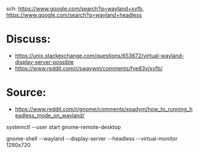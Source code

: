 sch: https://www.google.com/search?q=wayland+xvfb, https://www.google.com/search?q=wayland+headless

# Discuss:
- https://unix.stackexchange.com/questions/653672/virtual-wayland-display-server-possible
- https://www.reddit.com/r/swaywm/comments/fye83y/xvfb/

# Source:
- https://www.reddit.com/r/gnome/comments/xpadym/how_to_running_headless_mode_on_wayland/

systemctl --user start gnome-remote-desktop

gnome-shell --wayland --display-server --headless --virtual-monitor 1280x720

